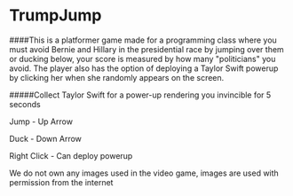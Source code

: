 # TrumpJump

####This is a platformer game made for a programming class where you must avoid Bernie and Hillary in the presidential race by jumping over them or ducking below, your score is measured by how many "politicians" you avoid. The player also has the option of deploying a Taylor Swift powerup by clicking her when she randomly appears on the screen.  

#####Collect Taylor Swift for a power-up rendering you invincible for 5 seconds

Jump - Up Arrow

Duck - Down Arrow

Right Click - Can deploy powerup 

We do not own any images used in the video game, images are used with permission from the internet
